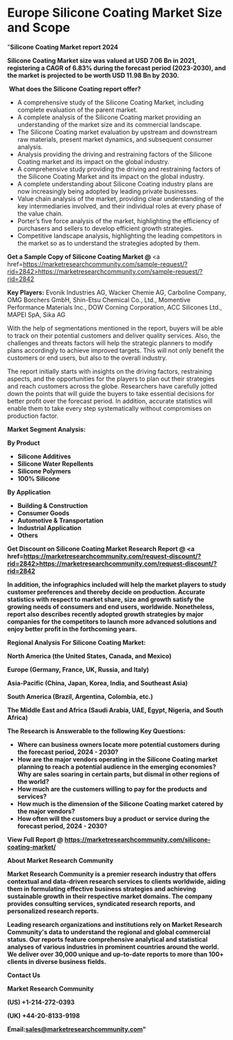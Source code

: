 # Europe Silicone Coating Market Size and Scope 
"<strong>Silicone Coating Market report 2024</strong>

<strong>Silicone Coating Market size was valued at USD 7.06 Bn in 2021, registering a CAGR of 6.83% during the forecast period (2023-2030), and the market is projected to be worth USD 11.98 Bn by 2030.</strong>

 <strong><b>What does the Silicone Coating report offer?</b></strong>
<ul>
  <li>A comprehensive study of the Silicone Coating Market, including complete evaluation of the parent market.</li>
  <li>A complete analysis of the Silicone Coating market providing an understanding of the market size and its commercial landscape.</li>
  <li>The Silicone Coating market evaluation by upstream and downstream raw materials, present market dynamics, and subsequent consumer analysis.</li>
  <li>Analysis providing the driving and restraining factors of the Silicone Coating market and its impact on the global industry.</li>
  <li>A comprehensive study providing the driving and restraining factors of the Silicone Coating Market and its impact on the global industry.</li>
  <li>A complete understanding about Silicone Coating industry plans are now increasingly being adopted by leading private businesses.</li>
  <li>Value chain analysis of the market, providing clear understanding of the key intermediaries involved, and their individual roles at every phase of the value chain.</li>
  <li>Porter’s five force analysis of the market, highlighting the efficiency of purchasers and sellers to develop efficient growth strategies.</li>
  <li>Competitive landscape analysis, highlighting the leading competitors in the market so as to understand the strategies adopted by them.</li>
</ul>

<strong>Get a Sample Copy of Silicone Coating Market @ </strong><a href=https://marketresearchcommunity.com/sample-request/?rid=2842><u>https://marketresearchcommunity.com/sample-request/?rid=2842</u></a>

<strong>Key Players:</strong> 
Evonik Industries AG, Wacker Chemie AG, Carboline Company, OMG Borchers GmbH, Shin-Etsu Chemical Co., Ltd., Momentive Performance Materials Inc., DOW Corning Corporation, ACC Silicones Ltd., MAPEI SpA, Sika AG

With the help of segmentations mentioned in the report, buyers will be able to track on their potential customers and deliver quality services. Also, the challenges and threats factors will help the strategic planners to modify plans accordingly to achieve improved targets. This will not only benefit the customers or end users, but also to the overall industry.

The report initially starts with insights on the driving factors, restraining aspects, and the opportunities for the players to plan out their strategies and reach customers across the globe. Researchers have carefully jotted down the points that will guide the buyers to take essential decisions for better profit over the forecast period. In addition, accurate statistics will enable them to take every step systematically without compromises on production factor.

<strong>Market Segment Analysis:</strong>


<strong><strong>By Product </strong></h4>
<ul>
 	<li>Silicone Additives</li>
 	<li>Silicone Water Repellents</li>
 	<li>Silicone Polymers</li>
 	<li>100% Silicone</li>
</ul>
<strong><strong>By Application </strong></h4>
<ul>
 	<li>Building &amp; Construction</li>
 	<li>Consumer Goods</li>
 	<li>Automotive &amp; Transportation</li>
 	<li>Industrial Application</li>
 	<li>Others</li>
</ul>

<strong>Get Discount on Silicone Coating Market Research Report @ </b></strong><a href=https://marketresearchcommunity.com/request-discount/?rid=2842><u>https://marketresearchcommunity.com/request-discount/?rid=2842</u></a>

In addition, the infographics included will help the market players to study customer preferences and thereby decide on production. Accurate statistics with respect to market share, size and growth satisfy the growing needs of consumers and end users, worldwide. Nonetheless, report also describes recently adopted growth strategies by major companies for the competitors to launch more advanced solutions and enjoy better profit in the forthcoming years.

<strong>Regional Analysis For Silicone Coating Market:</strong>

<strong>North America</strong> (the United States, Canada, and Mexico)

<strong>Europe</strong> (Germany, France, UK, Russia, and Italy)

<strong>Asia-Pacific</strong> (China, Japan, Korea, India, and Southeast Asia)

<strong>South America</strong> (Brazil, Argentina, Colombia, etc.)

<strong>The Middle East and Africa</strong> (Saudi Arabia, UAE, Egypt, Nigeria, and South Africa)

<strong>The Research is Answerable to the following Key Questions:</strong>
<ul>
 	<li>Where can business owners locate more potential customers during the forecast period, 2024 - 2030?</li>
 	<li>How are the major vendors operating in the Silicone Coating market planning to reach a potential audience in the emerging economies? Why are sales soaring in certain parts, but dismal in other regions of the world?</li>
 	<li>How much are the customers willing to pay for the products and services?</li>
 	<li>How much is the dimension of the Silicone Coating market catered by the major vendors?</li>
 	<li>How often will the customers buy a product or service during the forecast period, 2024 - 2030?</li>
</ul>

<strong>View Full Report @</strong> <a href=https://marketresearchcommunity.com/silicone-coating-market/>https://marketresearchcommunity.com/silicone-coating-market/</a>

<strong>About Market Research Community</strong>

Market Research Community is a premier research industry that offers contextual and data-driven research services to clients worldwide, aiding them in formulating effective business strategies and achieving sustainable growth in their respective market domains. The company provides consulting services, syndicated research reports, and personalized research reports.

Leading research organizations and institutions rely on Market Research Community's data to understand the regional and global commercial status. Our reports feature comprehensive analytical and statistical analyses of various industries in prominent countries around the world. We deliver over 30,000 unique and up-to-date reports to more than 100+ clients in diverse business fields.

<strong>Contact Us</strong>

<strong>Market Research Community</strong>

(US) +1-214-272-0393

(UK) +44-20-8133-9198

<strong>Email:</strong>sales@marketresearchcommunity.com"
